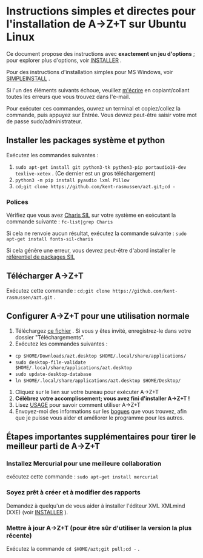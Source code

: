 # Instructions simples et directes pour l'installation de A→Z+T sur Ubuntu Linux

Ce document propose des instructions avec **exactement un jeu d'options** ; pour explorer plus d'options, voir [INSTALLER](INSTALL.md) .

Pour des instructions d'installation simples pour MS Windows, voir [SIMPLEINSTALL](SIMPLEINSTALL.md) .

Si l'un des éléments suivants échoue, veuillez [m'écrire](BUGS.md) en copiant/collant toutes les erreurs que vous trouvez dans l'e-mail.

Pour exécuter ces commandes, ouvrez un terminal et copiez/collez la commande, puis appuyez sur Entrée. Vous devrez peut-être saisir votre mot de passe sudo/administrateur.

## Installer les packages système et python

Exécutez les commandes suivantes :

1. `sudo apt-get install git python3-tk python3-pip portaudio19-dev texlive-xetex` . (Ce dernier est un gros téléchargement)
2. `python3 -m pip install pyaudio lxml Pillow`
3. `cd;git clone https://github.com/kent-rasmussen/azt.git;cd -`

### Polices

Vérifiez que vous avez [Charis SIL](https://software.sil.org/charis/) sur votre système en exécutant la commande suivante : `fc-list|grep Charis`

Si cela ne renvoie aucun résultat, exécutez la commande suivante : `sudo apt-get install fonts-sil-charis`

Si cela génère une erreur, vous devrez peut-être d'abord installer le [référentiel de packages SIL](https://packages.sil.org/)

## Télécharger A→Z+T

Exécutez cette commande : `cd;git clone https://github.com/kent-rasmussen/azt.git` .

## Configurer A→Z+T pour une utilisation normale

1. Téléchargez [ce fichier](installfiles/azt.desktop?raw=true) . Si vous y êtes invité, enregistrez-le dans votre dossier "Téléchargements".
2. Exécutez les commandes suivantes :

- `cp $HOME/Downloads/azt.desktop $HOME/.local/share/applications/`
- `sudo desktop-file-validate  $HOME/.local/share/applications/azt.desktop`
- `sudo update-desktop-database`
- `ln $HOME/.local/share/applications/azt.desktop $HOME/Desktop/`

1. Cliquez sur le lien sur votre bureau pour exécuter A→Z+T
2. **Célébrez votre accomplissement; vous avez fini d'installer A→Z+T !**
3. Lisez [USAGE](USAGE.md) pour savoir comment utiliser A→Z+T
4. Envoyez-moi des informations sur les [bogues](BUGS.md) que vous trouvez, afin que je puisse vous aider et améliorer le programme pour les autres.

## Étapes importantes supplémentaires pour tirer le meilleur parti de A→Z+T

### Installez Mercurial pour une meilleure collaboration

exécutez cette commande : `sudo apt-get install mercurial`

### Soyez prêt à créer et à modifier des rapports

Demandez à quelqu'un de vous aider à installer l'éditeur XML XMLmind (XXE) (voir [INSTALLER](INSTALL.md) ).

### Mettre à jour A→Z+T (pour être sûr d'utiliser la version la plus récente)

Exécutez la commande `cd $HOME/azt;git pull;cd -` .
